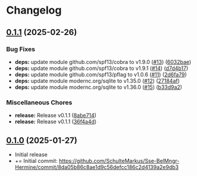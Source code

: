 # Changelog

## [0.1.1](https://github.com/SchulteMarkus/Sse-BelMngr-Hermine/compare/v0.1.0...v0.1.1) (2025-02-26)


### Bug Fixes

* **deps:** update module github.com/spf13/cobra to v1.9.0 ([#13](https://github.com/SchulteMarkus/Sse-BelMngr-Hermine/issues/13)) ([6032bae](https://github.com/SchulteMarkus/Sse-BelMngr-Hermine/commit/6032bae745ec94103035573d50aa5962673ed30f))
* **deps:** update module github.com/spf13/cobra to v1.9.1 ([#14](https://github.com/SchulteMarkus/Sse-BelMngr-Hermine/issues/14)) ([d7d4b17](https://github.com/SchulteMarkus/Sse-BelMngr-Hermine/commit/d7d4b17fc0df5a593f37dad4add2f7192df6bce4))
* **deps:** update module github.com/spf13/pflag to v1.0.6 ([#11](https://github.com/SchulteMarkus/Sse-BelMngr-Hermine/issues/11)) ([2d6fa79](https://github.com/SchulteMarkus/Sse-BelMngr-Hermine/commit/2d6fa799320faeb871c8eae52eed1586c8047470))
* **deps:** update module modernc.org/sqlite to v1.35.0 ([#12](https://github.com/SchulteMarkus/Sse-BelMngr-Hermine/issues/12)) ([27184af](https://github.com/SchulteMarkus/Sse-BelMngr-Hermine/commit/27184afd8a2370044c2c37a00a46231d9d32c2b9))
* **deps:** update module modernc.org/sqlite to v1.36.0 ([#15](https://github.com/SchulteMarkus/Sse-BelMngr-Hermine/issues/15)) ([b33d9a2](https://github.com/SchulteMarkus/Sse-BelMngr-Hermine/commit/b33d9a23fe9a6b3941b4c85f8b7ddbfdd5679f02))


### Miscellaneous Chores

* **release:** Release v0.1.1 ([8abe714](https://github.com/SchulteMarkus/Sse-BelMngr-Hermine/commit/8abe714ba02d17ef0ee7413047b4ebfe33d354a4))
* **release:** Release v0.1.1 ([36f4a4d](https://github.com/SchulteMarkus/Sse-BelMngr-Hermine/commit/36f4a4d1e6126f4865d5a04610ab31ebd9537186))

## [0.1.0](https://github.com/SchulteMarkus/Sse-BelMngr-Hermine/compare/8da05b86c8ae1d9c56defcc186c2d4139a2e9db3...v0.1.0) (2025-01-27)

- Initial release
- += Initial commit: 
  https://github.com/SchulteMarkus/Sse-BelMngr-Hermine/commit/8da05b86c8ae1d9c56defcc186c2d4139a2e9db3

